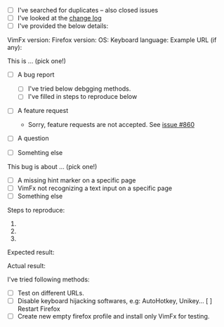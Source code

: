 <!--
Thank you for using VimFx!

Before submitting an issue, you need to check the below items. :)
(Change “[ ]” into “[x]”.)
-->

- [ ] I've searched for duplicates – also closed issues
- [ ] I've looked at the [change log](https://github.com/akhodakivskiy/VimFx/blob/master/CHANGELOG.md)
- [ ] I've provided the below details:

VimFx version:
Firefox version:
OS:
Keyboard language:
Example URL (if any):

This is … (pick one!)

- [ ] A bug report
  - [ ] I've tried below debgging methods.
  - [ ] I've filled in steps to reproduce below
- [ ] A feature request
  - Sorry, feature requests are not accepted.
    See [issue #860](https://github.com/akhodakivskiy/VimFx/issues/860)
- [ ] A question
- [ ] Somehting else



<!-- For BUG REPORTS: (fill in the below) -->

This bug is about … (pick one!)

- [ ] A missing hint marker on a specific page
- [ ] VimFx not recognizing a text input on a specific page
- [ ] Something else

Steps to reproduce:

1.
2.
3.

Expected result:

Actual result:


I've tried following methods:

- [ ] Test on different URLs.
- [ ] Disable keyboard hijacking softwares, e.g: AutoHotkey, Unikey...
  [ ] Restart Firefox
- [ ] Create new empty firefox profile and install only VimFx for testing.

<!-- Example:
Steps to reproduce:

1. Go to https://www.mozilla.org/en-US/about/
2. Scroll to the bottom of the page.
3. Press `f`.

Expected result: There should be hint marker for the “Contact Us” link at the bottom.

Actual result: There is no hint marker for the “Contact Us” link.
-->



<!-- For FEATURE REQUESTS:
Sorry, feature requests are not accepted. See issue #860:
https://github.com/akhodakivskiy/VimFx/issues/860
-->
